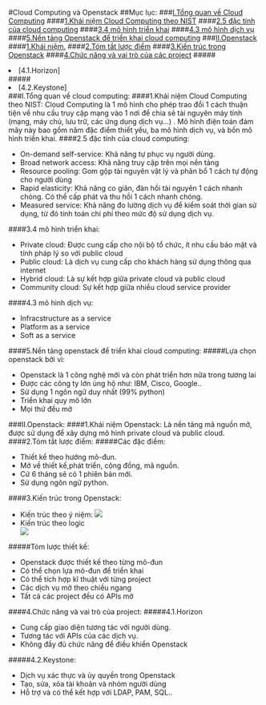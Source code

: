#Cloud Computing và Openstack
##Mục lục:
###[I.Tổng quan về Cloud Computing](#cloud)
####[1.Khái niệm Cloud Computing theo NIST](#khainiem)
####[2.5 đặc tính của cloud computing](#5dactinh)
####[3.4 mô hình triển khai](#mohinh)
####[4.3 mô hình dịch vụ](#dichvu)
####[5.Nền tảng Openstack để triển khai cloud computing](#nentang)
###[II.Openstack](#openstack)
####[1.Khái niệm.](#khainiemopenstack)
####[2.Tóm tắt lược điểm](#tomtat)
####[3.Kiến trúc trong Openstack](#kientruc)
####[4.Chức năng và vai trò của các project](#chucnang)
#####<li>[4.1.Horizon]</li>
#####<li>[4.2.Keystone]</li>
<a name="cloud"></a>
###I.Tổng quan về cloud computing:
<a name="khainiem"></a>
####1.Khái niệm Cloud Computing theo NIST:
Cloud Computing là 1 mô hình cho phép trao đổi 1 cách thuận tiện về nhu cầu truy cập mạng vào 1 nơi để chia sẻ tài nguyên máy tính (mạng, máy chủ, lưu trữ, các ứng dụng dịch vụ...) . Mô hình điện toán đám mây này bao gồm năm đặc điểm thiết yếu, ba mô hình dịch vụ, và bốn mô hình triển khai.
<a name="5dactinh"></a>
####2.5 đặc tính của cloud computing:
<ul>
<li>On-demand self-service: Khả năng tự phục vụ người dùng.</li>
<li>Broad network access: Khả năng truy cập trên mọi nền tảng</li>
<li>Resource pooling: Gom gộp tài nguyên vật lý và phân bổ 1 cách tự động cho người dùng</li>
<li>Rapid elasticity: Khả năng co giãn, đàn hồi tài nguyên 1 cách nhanh chóng. Có thể cấp phát và thu hồi 1 cách nhanh chóng.</li>
<li>Measured service: Khả năng đo lường dịch vụ để kiểm soát thời gian sử dụng, từ đó tính toán chi phí theo mức độ sử dụng dịch vụ.</li>
</ul>
<a name="mohinh"></a>
####3.4 mô hình triển khai:
<ul>
<li>Private cloud: Được cung cấp cho nội bộ tổ chức, ít nhu cầu bảo mật và tính pháp lý so với public cloud</li>
<li>Public cloud: Là dịch vụ cung cấp cho khách hàng sử dụng thông qua internet</li>
<li>Hybrid cloud: Là sự kết hợp giữa private cloud và public cloud</li>
<li>Community cloud: Sự kết hợp giữa nhiều cloud service provider</li>
</ul>
<a name="dichvu"></a>
####4.3 mô hình dịch vụ:
<ul>
<li>Infracstructure as a service</li>
<li>Platform as a service</li>
<li>Soft as a service</li>
</ul>
<a name="nentang"></a>
####5.Nền tảng openstack để triển khai cloud computing:
#####Lựa chọn openstack bởi vì:
<ul>
<li>Openstack là 1 công nghệ mới và còn phát triển hơn nữa trong tương lai</li>
<li>Được các công ty lớn ủng hộ như: IBM, Cisco, Google..</li>
<li>Sử dụng 1 ngôn ngữ duy nhất (99% python)</li>
<li>Triển khai quy mô lớn</li>
<li>Mọi thứ đều mở</li>
</ul>
<a name="openstack"></a>
###II.Openstack:
<a name="khainiemopenstack"></a>
####1.Khái niệm Openstack:
Là nền tảng mã nguồn mở, được sử dụng để xây dựng mô hình private cloud và public cloud.
<a name="tomtat"></a>
####2.Tóm tắt lược điểm:
#####Các đặc điểm:
<ul>
<li>Thiết kế theo hướng mô-đun.</li>
<li>Mở về thiết kế,phát triển, cộng đồng, mã nguồn.</li>
<li>Cứ 6 tháng sẽ có 1 phiên bản mới.</li>
<li>Sử dụng ngôn ngữ python.</li>
</ul>
<a name="kientruc"></a>
####3.Kiến trúc trong Openstack:
<ul>
<li>Kiến trúc theo ý niệm:
<img src="http://docs.openstack.org/juno/install-guide/install/apt/content/figures/1/a/common/figures/openstack_havana_conceptual_arch.png">
<li>Kiến trúc theo logic</li>
<img src="http://docs.openstack.org/icehouse/training-guides/content/figures/5/a/figures/openstack-arch-havana-logical-v1.jpg">
</ul>
#####Tóm lược thiết kế:
<ul>
<li>Openstack được thiết kế theo từng mô-đun</li>
<li>Có thể chọn lựa mô-đun để triển khai</li>
<li>Có thể tích hợp kĩ thuật với từng project</li>
<li>Các dịch vụ mở theo chiều ngang</li>
<li>Tất cả các project đều có APIs mở</li>
</ul>
<a name="chucnang"></a>
####4.Chức năng và vai trò của project:
#####4.1.Horizon
<ul>
<li>Cung cấp giao diện tương tác với người dùng.</li>
<li>Tương tác với APIs của các dịch vụ.</li>
<li>Không đầy đủ chức năng để điều khiển Openstack</li>
</ul>
#####4.2.Keystone:
<ul>
<li>Dịch vụ xác thực và ủy quyền trong Openstack</li>
<li>Tạo, sửa, xóa tài khoản và nhóm người dùng</li>
<li>Hỗ trợ và có thể kết hợp với LDAP, PAM, SQL..</li>
</ul>






















 

